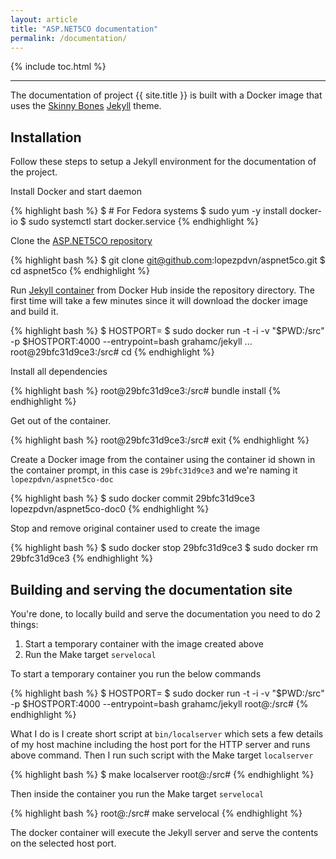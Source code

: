 ```yaml
---
layout: article
title: "ASP.NET5CO documentation"
permalink: /documentation/
---
```


{% include toc.html %}

- - -

The documentation of project {{ site.title }} is built with a Docker image
that uses the [Skinny Bones](http://mmistakes.github.io/skinny-bones-jekyll)
[Jekyll](http://jekyllrb.com) theme.

## Installation

Follow these steps to setup a Jekyll environment for the documentation of the
project.

Install Docker and start daemon

{% highlight bash %}
$ # For Fedora systems
$ sudo yum -y install docker-io
$ sudo systemctl start docker.service
{% endhighlight %}

Clone the [ASP.NET5CO repository](https://github.com/lopezpdvn/aspnet5co)

{% highlight bash %}
$ git clone git@github.com:lopezpdvn/aspnet5co.git
$ cd aspnet5co
{% endhighlight %}

Run [Jekyll container](https://github.com/grahamc/docker-jekyll) from Docker
Hub inside the repository directory. The first time will take a few minutes
since it will download the docker image and build it.

{% highlight bash %}
$ HOSTPORT=<host port number>
$ sudo docker run -t -i -v "$PWD:/src" -p $HOSTPORT:4000 --entrypoint=bash grahamc/jekyll
...
root@29bfc31d9ce3:/src# cd
{% endhighlight %}

Install all dependencies

{% highlight bash %}
root@29bfc31d9ce3:/src# bundle install
{% endhighlight %}

Get out of the container.

{% highlight bash %}
root@29bfc31d9ce3:/src# exit
{% endhighlight %}

Create a Docker image from the container using the container id shown in the
container prompt, in this case is `29bfc31d9ce3` and we're naming it
`lopezpdvn/aspnet5co-doc`

{% highlight bash %}
$ sudo docker commit 29bfc31d9ce3 lopezpdvn/aspnet5co-doc0
{% endhighlight %}

Stop and remove original container used to create the image

{% highlight bash %}
$ sudo docker stop 29bfc31d9ce3
$ sudo docker rm 29bfc31d9ce3
{% endhighlight %}

## Building and serving the documentation site

You're done, to locally build and serve the documentation you need to do 2
things:

1. Start a temporary container with the image created above
2. Run the Make target `servelocal`

To start a temporary container you run the below commands

{% highlight bash %}
$ HOSTPORT=<host port number>
$ sudo docker run -t -i -v "$PWD:/src" -p $HOSTPORT:4000 --entrypoint=bash grahamc/jekyll
root@<temporary container id>:/src#
{% endhighlight %}

What I do is I create short script at `bin/localserver` which sets a few
details of my host machine including the host port for the HTTP server and runs
above command.  Then I run such script with the Make target `localserver`

{% highlight bash %}
$ make localserver
root@<temporary container id>:/src#
{% endhighlight %}

Then inside the container you run the Make target `servelocal`

{% highlight bash %}
root@<temporary container id>:/src# make servelocal
{% endhighlight %}

The docker container will execute the Jekyll server and serve the contents on
the selected host port.

